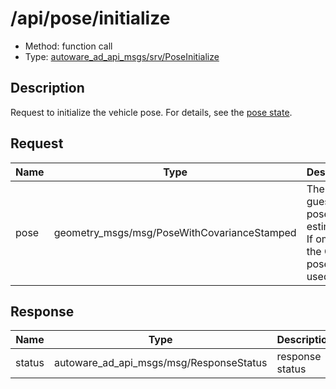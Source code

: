 # /api/pose/initialize

- Method: function call
- Type: [autoware_ad_api_msgs/srv/PoseInitialize](../../../types/autoware_ad_api_msgs/srv/pose_initialize.md)

## Description

Request to initialize the vehicle pose. For details, see the [pose state](./index.md).

## Request

| Name | Type                                        | Description                                                                    |
| ---- | ------------------------------------------- | ------------------------------------------------------------------------------ |
| pose | geometry_msgs/msg/PoseWithCovarianceStamped | The initial guess for pose estimation. If omitted, the GNSS pose will be used. |

## Response

| Name   | Type                                    | Description     |
| ------ | --------------------------------------- | --------------- |
| status | autoware_ad_api_msgs/msg/ResponseStatus | response status |
